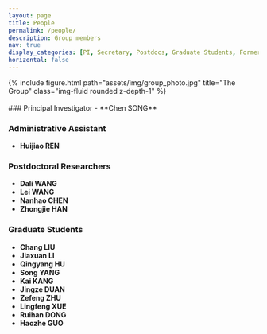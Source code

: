 ```yaml
---
layout: page
title: People
permalink: /people/
description: Group members
nav: true
display_categories: [PI, Secretary, Postdocs, Graduate Students, Former Members]
horizontal: false
---
```


<div class="row">
    <div class="col-sm-12 mt-3 mt-md-0">
        {% include figure.html path="assets/img/group_photo.jpg" title="The Group" class="img-fluid rounded z-depth-1" %}
    </div>
</div>

<br>
### Principal Investigator
- **Chen SONG**

### Administrative Assistant

- **Huijiao REN**

### Postdoctoral Researchers

- **Dali WANG** 
- **Lei WANG** 
- **Nanhao CHEN** 
- **Zhongjie HAN** 

### Graduate Students

- **Chang LIU**
- **Jiaxuan LI**
- **Qingyang HU**
- **Song YANG**
- **Kai KANG**
- **Jingze DUAN**
- **Zefeng ZHU**
- **Lingfeng XUE**
- **Ruihan DONG**
- **Haozhe GUO**

